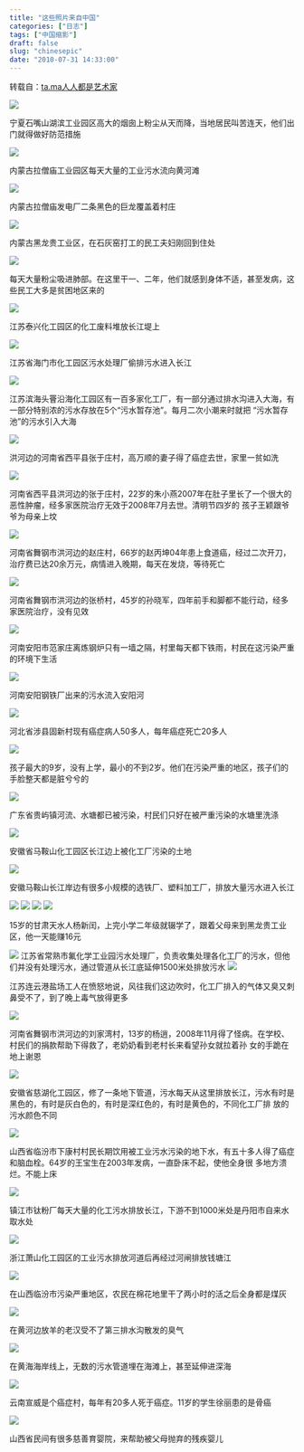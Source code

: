 ```yaml
---
title: "这些照片来自中国"
categories: ["日志"]
tags: ["中国缩影"]
draft: false
slug: "chinesepic"
date: "2010-07-31 14:33:00"
---
```


转载自：<a href="https://ta.md/1193/" target="_blank">ta.ma人人都是艺术家</a>

<img src="https://cdn.jsdelivr.net/gh/eallion/eallion.github.io@main/images/2010/07/31/2659925206.jpg" />

宁夏石嘴山湖滨工业园区高大的烟囱上粉尘从天而降，当地居民叫苦连天，他们出门就得做好防范措施

<img src="https://cdn.jsdelivr.net/gh/eallion/eallion.github.io@main/images/2010/07/31/3236942723.jpg"/>

内蒙古拉僧庙工业园区每天大量的工业污水流向黄河滩

<img src="https://cdn.jsdelivr.net/gh/eallion/eallion.github.io@main/images/2010/07/31/3787769007.jpg" />

内蒙古拉僧庙发电厂二条黑色的巨龙覆盖着村庄

<img src="https://cdn.jsdelivr.net/gh/eallion/eallion.github.io@main/images/2010/07/31/788777169.jpg" />

内蒙古黑龙贵工业区，在石灰窑打工的民工夫妇刚回到住处

<img src="https://cdn.jsdelivr.net/gh/eallion/eallion.github.io@main/images/2010/07/31/1398054528.jpg" />

每天大量粉尘吸进肺部。在这里干一、二年，他们就感到身体不适，甚至发病，这些民工大多是贫困地区来的

<img src="https://cdn.jsdelivr.net/gh/eallion/eallion.github.io@main/images/2010/07/31/152655098.jpg" />

江苏泰兴化工园区的化工废料堆放长江堤上

<img src="https://cdn.jsdelivr.net/gh/eallion/eallion.github.io@main/images/2010/07/31/809631131.jpg" />

江苏省海门市化工园区污水处理厂偷排污水进入长江

<img src="https://cdn.jsdelivr.net/gh/eallion/eallion.github.io@main/images/2010/07/31/3165359964.jpg" />

江苏滨海头罾沿海化工园区有一百多家化工厂，有一部分通过排水沟进入大海，有一部分特别浓的污水存放在5个“污水暂存池”。每月二次小潮来时就把 “污水暂存池”的污水引入大海

<img src="https://cdn.jsdelivr.net/gh/eallion/eallion.github.io@main/images/2010/07/31/2615138078.jpg" />

洪河边的河南省西平县张于庄村，高万顺的妻子得了癌症去世，家里一贫如洗

<img src="https://cdn.jsdelivr.net/gh/eallion/eallion.github.io@main/images/2010/07/31/2076751741.jpg" />

河南省西平县洪河边的张于庄村，22岁的朱小燕2007年在肚子里长了一个很大的恶性肿瘤，经多家医院治疗无效于2008年7月去世。清明节四岁的 孩子王颖跟爷爷为母亲上坟

<img src="https://cdn.jsdelivr.net/gh/eallion/eallion.github.io@main/images/2010/07/31/3264732214.jpg" />

河南省舞钢市洪河边的赵庄村，66岁的赵丙坤04年患上食道癌，经过二次开刀，治疗费已达20余万元，病情进入晚期，每天在发烧，等待死亡

<img src="https://cdn.jsdelivr.net/gh/eallion/eallion.github.io@main/images/2010/07/31/2683938327.jpg" />

河南省舞钢市洪河边的张桥村，45岁的孙晓军，四年前手和脚都不能行动，经多家医院治疗，没有见效

<img src="https://cdn.jsdelivr.net/gh/eallion/eallion.github.io@main/images/2010/07/31/2729672082.jpg" />

河南安阳市范家庄离炼钢炉只有一墙之隔，村里每天都下铁雨，村民在这污染严重的环境下生活

<img src="https://cdn.jsdelivr.net/gh/eallion/eallion.github.io@main/images/2010/07/31/1602253216.jpg" />

河南安阳钢铁厂出来的污水流入安阳河

<img src="https://cdn.jsdelivr.net/gh/eallion/eallion.github.io@main/images/2010/07/31/4195724604.jpg" />

河北省涉县固新村现有癌症病人50多人，每年癌症死亡20多人

<img src="https://cdn.jsdelivr.net/gh/eallion/eallion.github.io@main/images/2010/07/31/3535905323.jpg" />

孩子最大的9岁，没有上学，最小的不到2岁。他们在污染严重的地区，孩子们的手脸整天都是脏兮兮的

<img src="https://cdn.jsdelivr.net/gh/eallion/eallion.github.io@main/images/2010/07/31/4184492394.jpg" />

广东省贵屿镇河流、水塘都已被污染，村民们只好在被严重污染的水塘里洗涤

<img src="https://cdn.jsdelivr.net/gh/eallion/eallion.github.io@main/images/2010/07/31/1512534315.jpg" />

安徽省马鞍山化工园区长江边上被化工厂污染的土地

<img src="https://cdn.jsdelivr.net/gh/eallion/eallion.github.io@main/images/2010/07/31/3410933357.jpg" />

安徽马鞍山长江岸边有很多小规模的选铁厂、塑料加工厂，排放大量污水进入长江

<img src="https://cdn.jsdelivr.net/gh/eallion/eallion.github.io@main/images/2010/07/31/3341964225.jpg" />

<img src="https://cdn.jsdelivr.net/gh/eallion/eallion.github.io@main/images/2010/07/31/293921300.jpg" />

<img src="https://cdn.jsdelivr.net/gh/eallion/eallion.github.io@main/images/2010/07/31/1141153084.jpg" />

<img src="https://cdn.jsdelivr.net/gh/eallion/eallion.github.io@main/images/2010/07/31/4059002325.jpg" />

15岁的甘肃天水人杨新闰，上完小学二年级就辍学了，跟着父母来到黑龙贵工业区，他一天能赚16元

<img src="https://cdn.jsdelivr.net/gh/eallion/eallion.github.io@main/images/2010/07/31/3396972444.jpg" />
江苏省常熟市氟化学工业园污水处理厂，负责收集处理各化工厂的污水，但他们并没有处理污水，通过管道从长江底延伸1500米处排放污水

<img src="https://cdn.jsdelivr.net/gh/eallion/eallion.github.io@main/images/2010/07/31/2914857750.jpg" />

江苏连云港盐场工人在愤怒地说，风往我们这边吹时，化工厂排入的气体又臭又刺鼻受不了，到了晚上毒气放得更多

<img src="https://cdn.jsdelivr.net/gh/eallion/eallion.github.io@main/images/2010/07/31/1088180641.jpg" />

河南省舞钢市洪河边的刘家湾村，13岁的杨逍，2008年11月得了怪病。在学校、村民们的捐款帮助下得救了，老奶奶看到老村长来看望孙女就拉着孙 女的手跪在地上谢恩

<img src="https://cdn.jsdelivr.net/gh/eallion/eallion.github.io@main/images/2010/07/31/1255403180.jpg" />

安徽省慈湖化工园区，修了一条地下管道，污水每天从这里排放长江，污水有时是黑色的，有时是灰白色的，有时是深红色的，有时是黄色的，不同化工厂排 放的污水颜色不同

<img src="https://cdn.jsdelivr.net/gh/eallion/eallion.github.io@main/images/2010/07/31/3455612560.jpg" />

山西省临汾市下康村村民长期饮用被工业污水污染的地下水，有五十多人得了癌症和脑血栓。64岁的王宝生在2003年发病，一直卧床不起，使他全身很 多地方溃烂。不能上床

<img src="https://cdn.jsdelivr.net/gh/eallion/eallion.github.io@main/images/2010/07/31/4541374.jpg" />

镇江市钛粉厂每天大量的化工污水排放长江，下游不到1000米处是丹阳市自来水取水处

<img src="https://cdn.jsdelivr.net/gh/eallion/eallion.github.io@main/images/2010/07/31/2402794037.jpg" />

浙江萧山化工园区的工业污水排放河道后再经过河闸排放钱塘江

<img src="https://cdn.jsdelivr.net/gh/eallion/eallion.github.io@main/images/2010/07/31/2657818386.jpg" />

在山西临汾市污染严重地区，农民在棉花地里干了两小时的活之后全身都是煤灰

<img src="https://cdn.jsdelivr.net/gh/eallion/eallion.github.io@main/images/2010/07/31/325568793.jpg" />

在黄河边放羊的老汉受不了第三排水沟散发的臭气

<img src="https://cdn.jsdelivr.net/gh/eallion/eallion.github.io@main/images/2010/07/31/1393500637.jpg" />

在黄海海岸线上，无数的污水管道埋在海滩上，甚至延伸进深海

<img src="https://cdn.jsdelivr.net/gh/eallion/eallion.github.io@main/images/2010/07/31/1034604636.jpg" />

云南宣威是个癌症村，每年有20多人死于癌症。11岁的学生徐丽患的是骨癌

<img src="https://cdn.jsdelivr.net/gh/eallion/eallion.github.io@main/images/2010/07/31/3865312593.jpg" />

山西省民间有很多慈善育婴院，来帮助被父母抛弃的残疾婴儿

